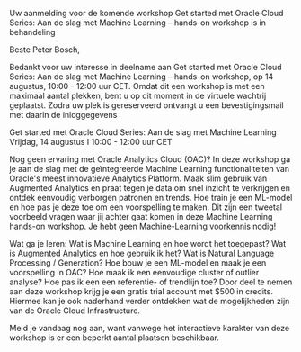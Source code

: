 
Uw aanmelding voor de komende workshop Get started met Oracle Cloud Series: Aan de slag met Machine Learning – hands-on workshop is in behandeling

Beste Peter Bosch, 

Bedankt voor uw interesse in deelname aan Get started met Oracle Cloud Series: Aan de slag met Machine Learning – hands-on workshop, op 14 augustus, 10:00 - 12:00 uur CET. Omdat dit een workshop is met een maximaal aantal plekken, bent u op dit moment in de virtuele wachtrij geplaatst. Zodra uw plek is gereserveerd ontvangt u een bevestigingsmail met daarin de inloggegevens


Get started met Oracle Cloud Series: Aan de slag met Machine Learning
Vrijdag, 14 augustus I 10:00 - 12:00 uur CET

Nog geen ervaring met Oracle Analytics Cloud (OAC)? In deze workshop ga je aan de slag met de geïntegreerde Machine Learning functionaliteiten van Oracle's meest innovatieve Analytics Platform. Maak slim gebruik van Augmented Analytics en praat tegen je data om snel inzicht te verkrijgen en ontdek eenvoudig verborgen patronen en trends. Hoe train je een ML-model en hoe pas je deze toe om een voorspelling te maken. Dit zijn een tweetal voorbeeld vragen waar jij achter gaat komen in deze Machine Learning hands-on workshop. Je hebt geen Machine-Learning voorkennis nodig! 

Wat ga je leren:
Wat is Machine Learning en hoe wordt het toegepast?
Wat is Augmented Analytics en hoe gebruik ik het?
Wat is Natural Language Processing / Generation?
Hoe bouw je een ML-model en maak je een voorspelling in OAC?
Hoe maak ik een eenvoudige cluster of outlier analyse?
Hoe pas ik een een referentie- of trendlijn toe?
Door deel te nemen aan deze workshop krijg je een gratis trial account met $500 in credits. Hiermee kan je ook naderhand verder ontdekken wat de mogelijkheden zijn van de Oracle Cloud Infrastructure.

Meld je vandaag nog aan, want vanwege het interactieve karakter van deze workshop is er een beperkt aantal plaatsen beschikbaar.
